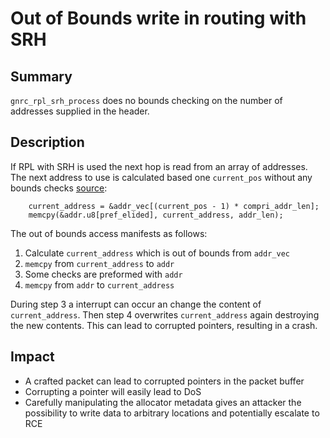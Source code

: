 # Out of Bounds write in routing with SRH

## Summary
`gnrc_rpl_srh_process` does no bounds checking on the number of addresses supplied in the header.

## Description
If RPL with SRH is used the next hop is read from an array of addresses.
The next address to use is calculated based one `current_pos` without any bounds checks [source](https://github.com/RIOT-OS/RIOT/blob/ccbb304eae7b59e8aca24a6ffd095b5b3f7720ee/sys/net/gnrc/routing/rpl/srh/gnrc_rpl_srh.c#L98):
```
    current_address = &addr_vec[(current_pos - 1) * compri_addr_len];
    memcpy(&addr.u8[pref_elided], current_address, addr_len);
```
The out of bounds access manifests as follows:
1. Calculate `current_address` which is out of bounds from `addr_vec`
2. `memcpy` from `current_address` to `addr`
3. Some checks are preformed with `addr`
4. `memcpy` from `addr` to `current_address`

During step 3 a interrupt can occur an change the content of `current_address`.
Then step 4 overwrites `current_address` again destroying the new contents.
This can lead to corrupted pointers, resulting in a crash.

## Impact
* A crafted packet can lead to corrupted pointers in the packet buffer
* Corrupting a pointer will easily lead to DoS
* Carefully manipulating the allocator metadata gives an attacker the possibility to write data to arbitrary locations and potentially escalate to RCE

